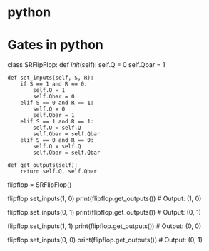 # python
# Gates in python 


class SRFlipFlop:
    def _init_(self):
        self.Q = 0
        self.Qbar = 1
        
    def set_inputs(self, S, R):
        if S == 1 and R == 0:
            self.Q = 1
            self.Qbar = 0
        elif S == 0 and R == 1:
            self.Q = 0
            self.Qbar = 1
        elif S == 1 and R == 1:
            self.Q = self.Q
            self.Qbar = self.Qbar
        elif S == 0 and R == 0:
            self.Q = self.Q
            self.Qbar = self.Qbar
            
    def get_outputs(self):
        return self.Q, self.Qbar
    
flipflop = SRFlipFlop()

flipflop.set_inputs(1, 0)
print(flipflop.get_outputs()) # Output: (1, 0)

flipflop.set_inputs(0, 1)
print(flipflop.get_outputs()) # Output: (0, 1)

flipflop.set_inputs(1, 1)
print(flipflop.get_outputs()) # Output: (0, 0)

flipflop.set_inputs(0, 0)
print(flipflop.get_outputs()) # Output: (0, 1)
